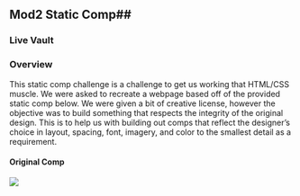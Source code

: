 ## Mod2 Static Comp##

### Live Vault ###

### Overview ###
This static comp challenge is a challenge to get us working that HTML/CSS muscle. We were asked to recreate a webpage based off of the provided static comp below. We were given a bit of creative license, however the objective was to build something that respects the integrity of the original design. This is to help us with building out comps that reflect the designer’s choice in layout, spacing, font, imagery, and color to the smallest detail as a requirement.

#### Original Comp #### 
![](https://user-images.githubusercontent.com/71860165/114313184-bd8e2e00-9ab2-11eb-9e49-7a638951fc44.jpeg)
